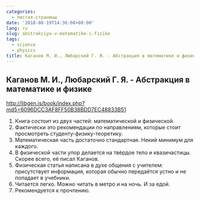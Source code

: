 ```yaml
---
categories:
  - листая-страницы
date: '2018-08-19T14:36:08+00:00'
lang: ru
slug: abstrakciya-v-matematike-i-fizike
tags:
  - science
  - physics
title: Каганов М. И., Любарский Г. Я. - Абстракция в математике и физике
---
```



## Каганов М. И., Любарский Г. Я. - Абстракция в математике и физике ##

<http://libgen.is/book/index.php?md5=6096DCC3AF8FF50B38BDD7EC48833B51>

<!--more-->

1. Книга состоит из двух частей: математической и физической.
2. Фактически это рекомендации по направлениям, которые стоит просмотреть студенту-физику-теоретику.
3. Математическая часть достаточно стандартная. Некий минимум для каждого.
4. В физической части упор делается на твёрдое тело и квазичастицы. Скорее всего, её писал Каганов.
5. Физическая статья написана в духе общения с учителем: присутствует информация, которая обычно передаётся устно и не попадает в учебники. 
6. Читается легко. Можно читать в метро и на ночь. И за едой.
7. Рекомендуется к прочтению.